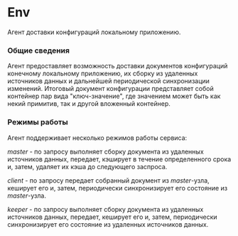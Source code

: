 # Env

Агент доставки конфигураций локальному приложению.

### Общие сведения

Агент предоставляет возможность доставки документов конфигураций конечному локальному приложению, их сборку из удаленных источников данных и дальнейшей периодической синхронизации изменений.
Итоговый документ конфигурации представляет собой контейнер пар вида "ключ-значение", где значением может быть как некий примитив, так и другой вложенный контейнер.

### Режимы работы

Агент поддерживает несколько режимов работы сервиса:

*master* - по запросу выполняет сборку документа из удаленных источников данных, передает, кэширует в течение определенного срока и, затем, удаляет их кэша до следующего заспроса.

*client* - по запросу передает собранный документ из *master*-узла, кеширует его и, затем, периодически синхронизирует его состояние из *master*-узла.

*keeper* - по запросу выполняет сборку документа из удаленных источников данных, передает, кеширует его и, затем, периодически синхронизирует его состояние из удаленных источников данных.
